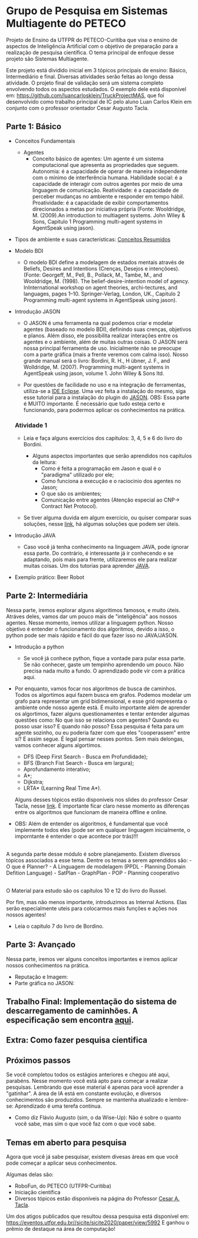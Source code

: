 # Grupo de Pesquisa em Sistemas Multiagente do PETECO
Projeto de Ensino da UTFPR do PETECO-Curitiba que visa o ensino de aspectos de Inteligência Artificial com o objetivo de preparação para a realização de pesquisa científica. O tema principal de enfoque desse projeto são Sistemas Multiagente.

Este projeto está dividido inicial em 3 tópicos principais de ensino: Básico, Intermediário e final.
Diversas atividades serão feitas ao longo dessa atividade.
O projeto final de validação será um sistema completo envolvendo todos os aspectos estudados. O exemplo dele está disponível em: https://github.com/luancarlosklein/TruckProjectMAS, que foi desenvolvido como trabalho principal de IC pelo aluno Luan Carlos Klein em conjunto com o professor orientador Cesar Augusto Tacla.

## Parte 1: Básico

- Conceitos Fundamentais
  - Agentes
    - Conceito básico de agentes: Um agente é um sistema computacional que apresenta as propriedades que seguem. Autonomia: é a capacidade de operar de maneira independente com o mínimo de interferência humana. Habilidade social: é a capacidade de interagir com outros agentes por meio de uma linguagem de comunicação. Reatividade: é a capacidade de perceber mudanças no ambiente e responder em tempo hábil. Proatividade: é a capacidade de exibir comportamentos direcionados a metas por iniciativa própria (Fonte: Wooldridge, M. (2009).An introduction to multiagent systems. John Wiley & Sons, Capitulo 1 Programming  multi-agent systems in AgentSpeak using jason).
  
 - Tipos de ambiente e suas características: 
 [Conceitos Resumidos](https://github.com/luancarlosklein/ProjetoPetecoEnsinoIA/blob/master/Introducao-agentes-ambientes.pdf)
  
- Modelo BDI
  - O modelo BDI define a modelagem de estados mentais através de Beliefs, Desires and Intentions (Crenças, Desejos e intençõoes). (Fonte: Georgeff, M., Pell, B., Pollack, M., Tambe, M., and Wooldridge, M. (1998).  The belief-desire-intention model of agency.  InInternational workshop on agent theories, archi-tectures, and languages, pages 1–10. Springer-Verlag, London, UK., Capitulo 2 Programming  multi-agent systems in AgentSpeak using jason).

- Introdução JASON
  - O JASON é uma ferramenta na qual podemos criar e modelar agentes (baseado no modelo BDI), definindo suas crenças, objetivos e planos. Além disso, ele possibilita realizar interações entre os agentes e o ambiente, além de muitas outras coisas. O JASON será nossa principal ferramenta de uso. Inicialmente não se preocupe com a parte gráfica (mais a frente veremos com calma isso). Nosso grande manual será o livro: Bordini,  R.  H.,  H ̈ubner,  J.  F.,  and  Wolldridge,  M.  (2007). Programming  multi-agent systems in AgentSpeak using jason, volume 1. John Wiley & Sons ltd. 

  - Por questões de facilidade no uso e na integração de ferramentas, utiliza-se a [IDE Eclipse](https://www.eclipse.org/downloads/). Uma vez feita a instalação do mesmo, siga esse tutorial para a instalação do plugin do [JASON](http://jason.sourceforge.net/mini-tutorial/eclipse-plugin/). OBS: Essa parte é MUITO importante. É necessário que tudo esteja certo e funcionando, para podermos aplicar os conhecimentos na prática.

  ### Atividade 1
  - Leia e faça alguns exercícios dos capitulos: 3, 4, 5 e 6 do livro do Bordini. 
  
    - Alguns aspectos importantes que serão aprendidos nos capítulos da leitura:
      - Como é feita a programação em Jason e qual é o "paradigma" utilizado por ele;
      - Como funciona a execução e o raciocinio dos agentes no Jason;
      - O que são os ambientes;
      - Comunicação entre agentes (Atenção especial ao CNP-> Contract Net Protocol).
  
  - Se tiver alguma duvida em algum exercício, ou quiser comparar suas soluções, nesse [link](http://jason.sourceforge.net/jBook/jBook/Examples.html), há algumas soluções que podem ser úteis.
  
- Introdução JAVA
  - Caso você já tenha conhecimento na linguagem JAVA, pode ignorar essa parte. Do contrário, é interessante já ir conhecendo e se adaptando, pois mais para frente, utilizaremos ele para realizar muitas coisas. Um dos tutorias para aprender [JAVA](link). 
  
- Exemplo prático: Beer Robot
  

## Parte 2: Intermediária

Nessa parte, iremos explorar alguns algoritimos famosos, e muito úteis. Atráves deles, vamos dar um pouco mais de "inteligência" aos nossos agentes. Nesse momento, iremos utilizar a linguagem python. Nosso objetivo é entender o funcionamento dos algoritmos, devido a isso, o python pode ser mais rápido e fácil do que fazer isso no JAVA/JASON. 

- Introdução a python
  - Se você já conhece python, fique a vontade para pular essa parte. Se não conhecer, gaste um tempinho aprendendo um pouco. Não precisa nada muito a fundo. O aprendizado pode vir com a prática aqui.

- Por enquanto, vamos focar nos algoritmos de busca de caminhos. Todos os algortimos aqui fazem busca em grafos. Podemos modelar um grafo para representar um grid bidimensional, e esse grid representa o ambiente onde nosso agente está. É muito importante além de aprender os algortimos, fazer alguns questionamentes e tentar entender algumas questões como: No que isso se relaciona com agentes? Quando eu posso usar isso? E quando não posso? Essa pesquisa é feita para um agente sozinho, ou eu poderia fazer com que eles "cooperassem" entre si? E assim segue. É legal pensar nesses pontos. Sem mais delongas, vamos conhecer alguns algortimos. 

  - DFS (Deep First Search - Busca em Profundidade);
  - BFS (Branch Fist Search - Busca em largura);
  - Aprofundamento interativo;
  - A*;
  - Dijkstra;
  - LRTA* (Learning Real Time A*).
  
  Alguns desses tópicos estão disponíveis nos slides do professor Cesar Tacla, nesse [link](https://github.com/luancarlosklein/ProjetoPetecoEnsinoIA/blob/master/Busca-OnLine-DFS-LRTA.pdf).
  É importante ficar claro nesse momento as diferenças entre os algoritmos que funcionam de maneira offline e online.
  
 
- OBS: Além de entender os algoritmos, é fundamental que você implemente todos eles (pode ser em qualquer linguagem inicialmente, o imporntante é entender o que acontece por trás)!!!
 
 <br>
 A segunda parte desse módulo é sobre planejamento. Existem diversos tópicos associados a esse tema. 
 Dentre os temas a serem aprendidos são:
 - O que é Planner?
 - A Linguagem de modelagem (PPDL - Planning Domain Defition Language)
 - SatPlan
 - GraphPlan
 - POP
 - Planning cooperativo

<br> O Material para estudo são os capítulos 10 e 12 do livro do Russel.


Por fim, mas não menos importante, introduzimos as Internal Actions. Elas serão especialmente uteis para colocarmos mais funções e ações nos nossos agentes!
- Leia o capítulo 7 do livro de Bordino.

## Parte 3: Avançado

Nessa parte, iremos ver alguns conceitos importantes e iremos aplicar nossos conhecimentos na prática.

- Reputação e Imagem:
- Parte gráfica no JASON:

## Trabalho Final: Implementação do sistema de descarregamento de caminhões. A especificação sem encontra [aqui](link).


## Extra: Como fazer pesquisa cíentifica

## Próximos passos

Se você completou todos os estágios anteriores e chegou até aqui, parabéns. Nesse momento você está apto para começar a realizar pesquisas.
Lembrando que esse material é apenas para você aprender a "gatinhar". A área de IA está em constante evolução, e diversos conhecimentos são produzidos. Sempre se mantenha atualizado e lembre-se: Aprendizado é uma terefa contínua. 

- Como diz Flávio Augusto (sim, o da Wise-Up): Não é sobre o quanto você sabe, mas sim o que você faz com o que você sabe.

## Temas em aberto para pesquisa

Agora que você já sabe pesquisar, existem divesas áreas em que você pode começar a aplicar seus conhecimentos. 

Algumas delas são:
- RoboFun, do PETECO (UTFPR-Curitiba)
- Iniciação científica
- Diversos tópicos estão disponíveis na página do Professor [Cesar A. Tacla](http://paginapessoal.utfpr.edu.br/tacla). 

Um dos atigos publicados que resultou dessa pesquisa está disponível em: https://eventos.utfpr.edu.br//sicite/sicite2020/paper/view/5992
E ganhou o prêmio de destaque na área de computação!

